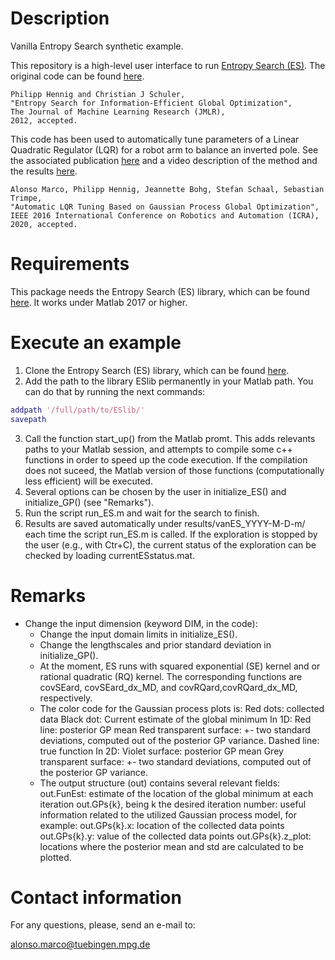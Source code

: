 <!-- Copyright 2017 Max Planck Society. All rights reserved.

Alonso Marco
Max Planck Institute for Intelligent Systems
Autonomous Motion Department
amarco(at)tuebingen.mpg.de

---- -->

Description
=========
Vanilla Entropy Search synthetic example.

This repository is a high-level user interface to run [Entropy Search (ES)](http://www.jmlr.org/papers/volume13/hennig12a/hennig12a.pdf). The original code can be found [here](https://github.com/ProbabilisticNumerics/entropy-search).

	Philipp Hennig and Christian J Schuler,
	"Entropy Search for Information-Efficient Global Optimization", 
	The Journal of Machine Learning Research (JMLR),
	2012, accepted.

This code has been used to automatically tune parameters of a Linear Quadratic Regulator (LQR) for a robot arm to balance an inverted pole. See the associated publication [here](https://arxiv.org/abs/1605.01950) and a video description of the method and the results [here](https://youtu.be/TrGc4qp3pDM).

	Alonso Marco, Philipp Hennig, Jeannette Bohg, Stefan Schaal, Sebastian Trimpe,
	"Automatic LQR Tuning Based on Gaussian Process Global Optimization", 
	IEEE 2016 International Conference on Robotics and Automation (ICRA),
	2020, accepted.

Requirements
============
This package needs the Entropy Search (ES) library, which can be found [here](https://github.com/alonrot/ESlib).
It works under Matlab 2017 or higher.

Execute an example
==================
1. Clone the Entropy Search (ES) library, which can be found [here](https://github.com/alonrot/ESlib).
2. Add the path to the library ESlib permanently in your Matlab path. You can do that by running the next commands:
```Matlab
addpath '/full/path/to/ESlib/'
savepath
```
3. Call the function start_up() from the Matlab promt. This adds relevants paths to your Matlab session,  and attempts to compile some c++ functions in order to speed up the code execution. If the compilation does not suceed, the Matlab version of those functions (computationally less efficient) will be executed.
4. Several options can be chosen by the user in initialize_ES() and initialize_GP() (see "Remarks").
5. Run the script run_ES.m and wait for the search to finish.
6. Results are saved automatically under results/vanES_YYYY-M-D-m/ each time the script run_ES.m is called. If the exploration is stopped by the user (e.g., with Ctr+C), the current status of the exploration can be  checked by loading currentESstatus.mat.

Remarks
=======
* Change the input dimension (keyword DIM, in the code):
	* Change the input domain limits in initialize_ES().
	* Change the lengthscales and prior standard deviation in initialize_GP().
	* At the moment, ES runs with squared exponential (SE) kernel and or rational quadratic (RQ) kernel. The corresponding functions are covSEard, covSEard_dx_MD, and covRQard,covRQard_dx_MD, respectively.
	* The color code for the Gaussian process plots is:
    Red dots:   collected data
    Black dot:  Current estimate of the global minimum
    In 1D:
      Red line:                 posterior GP mean
      Red transparent surface:  +- two standard deviations, computed out of the posterior GP variance.
      Dashed line:              true function
    In 2D:
      Violet surface:           posterior GP mean
      Grey transparent surface: +- two standard deviations, computed out of the posterior GP variance.
	* The output structure (out) contains several relevant fields:
    out.FunEst: estimate of the location of the global minimum at each iteration
    out.GPs{k}, being k the desired iteration number: useful information related to the utilized Gaussian 
    process model, for example:
    out.GPs{k}.x: location of the collected data points
    out.GPs{k}.y: value of the collected data points
    out.GPs{k}.z_plot: locations where the posterior mean and std are calculated to be plotted.

Contact information
===================
For any questions, please, send an e-mail to: 

   alonso.marco@tuebingen.mpg.de

